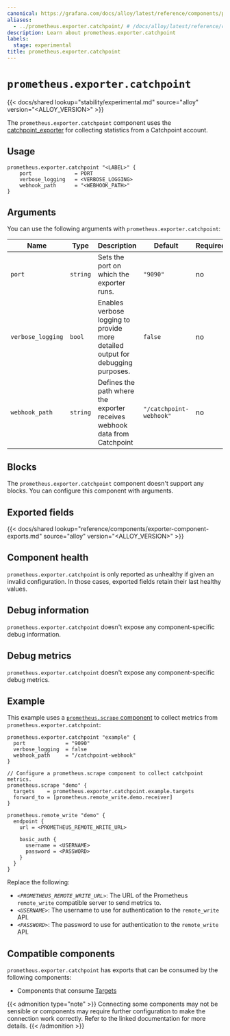 ```yaml
---
canonical: https://grafana.com/docs/alloy/latest/reference/components/prometheus/prometheus.exporter.catchpoint/
aliases:
  - ../prometheus.exporter.catchpoint/ # /docs/alloy/latest/reference/components/prometheus.exporter.catchpoint/
description: Learn about prometheus.exporter.catchpoint
labels:
  stage: experimental
title: prometheus.exporter.catchpoint
---
```


# `prometheus.exporter.catchpoint`

{{< docs/shared lookup="stability/experimental.md" source="alloy" version="<ALLOY_VERSION>" >}}

The `prometheus.exporter.catchpoint` component uses the [catchpoint_exporter](https://github.com/grafana/catchpoint-prometheus-exporter) for collecting statistics from a Catchpoint account.

## Usage

```alloy
prometheus.exporter.catchpoint "<LABEL>" {
    port              = PORT
    verbose_logging   = <VERBOSE_LOGGING>
    webhook_path      = "<WEBHOOK_PATH>"
}
```

## Arguments

You can use the following arguments with `prometheus.exporter.catchpoint`:

| Name              | Type     | Description                                                                     | Default                 | Required |
| ----------------- | -------- | ------------------------------------------------------------------------------- | ----------------------- | -------- |
| `port`            | `string` | Sets the port on which the exporter runs.                                       | `"9090"`                | no       |
| `verbose_logging` | `bool`   | Enables verbose logging to provide more detailed output for debugging purposes. | `false`                 | no       |
| `webhook_path`    | `string` | Defines the path where the exporter receives webhook data from Catchpoint       | `"/catchpoint-webhook"` | no       |

## Blocks

The `prometheus.exporter.catchpoint` component doesn't support any blocks. You can configure this component with arguments.

## Exported fields

{{< docs/shared lookup="reference/components/exporter-component-exports.md" source="alloy" version="<ALLOY_VERSION>" >}}

## Component health

`prometheus.exporter.catchpoint` is only reported as unhealthy if given an invalid configuration.
In those cases, exported fields retain their last healthy values.

## Debug information

`prometheus.exporter.catchpoint` doesn't expose any component-specific debug information.

## Debug metrics

`prometheus.exporter.catchpoint` doesn't expose any component-specific debug metrics.

## Example

This example uses a [`prometheus.scrape` component][scrape] to collect metrics from `prometheus.exporter.catchpoint`:

```alloy
prometheus.exporter.catchpoint "example" {
  port             = "9090"
  verbose_logging  = false
  webhook_path     = "/catchpoint-webhook"
}

// Configure a prometheus.scrape component to collect catchpoint metrics.
prometheus.scrape "demo" {
  targets    = prometheus.exporter.catchpoint.example.targets
  forward_to = [prometheus.remote_write.demo.receiver]
}

prometheus.remote_write "demo" {
  endpoint {
    url = <PROMETHEUS_REMOTE_WRITE_URL>

    basic_auth {
      username = <USERNAME>
      password = <PASSWORD>
    }
  }
}
```

Replace the following:

- _`<PROMETHEUS_REMOTE_WRITE_URL>`_: The URL of the Prometheus `remote_write` compatible server to send metrics to.
- _`<USERNAME>`_: The username to use for authentication to the `remote_write` API.
- _`<PASSWORD>`_: The password to use for authentication to the `remote_write` API.

[scrape]: ../prometheus.scrape/

<!-- START GENERATED COMPATIBLE COMPONENTS -->

## Compatible components

`prometheus.exporter.catchpoint` has exports that can be consumed by the following components:

- Components that consume [Targets](../../../compatibility/#targets-consumers)

{{< admonition type="note" >}}
Connecting some components may not be sensible or components may require further configuration to make the connection work correctly.
Refer to the linked documentation for more details.
{{< /admonition >}}

<!-- END GENERATED COMPATIBLE COMPONENTS -->
